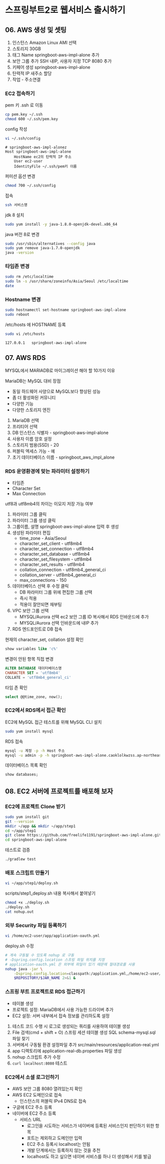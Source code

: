 # 스프링부트2로 웹서비스 출시하기

## 06. AWS 생성 및 셋팅
1. 인스턴스 Amazon Linux AMI 선택
2. 스토리지 30GB
3. 태그 Name  springboot-aws-impl-alone 추가
4. 보안 그룹 추가 SSH 내IP, 사용자 지정 TCP 8080 추가
5. 키페어 생성 springboot-aws-impl-alone
6. 탄력적 IP 새주소 할당
7. 작업 - 주소연결

### EC2 접속하기

pem 키 .ssh 로 이동
```bash
cp pem.key ~/.ssh
chmod 600 ~/.ssh/pem.key
```

config 작성

```bash
vi ~/.ssh/config
```

```properties
# springboot-aws-impl-alonez
Host springboot-aws-impl-alone
    HostName ec2의 탄력적 IP 주소
    User ec2-user
    IdentityFile ~/.ssh/pem키 이름
```

퍼미션 옵션 변경
```bash
chmod 700 ~/.ssh/config
```

접속
```bash
ssh 서비스명
```

jdk 8 설치
```bash
sudo yum install -y java-1.8.0-openjdk-devel.x86_64
```

java 버전 8로 변경

```bash
sudo /usr/sbin/alternatives --config java
sudo yum remove java-1.7.0-openjdk
java -version
```

### 타임존 변경
```bash
sudo rm /etc/localtime
sudo ln -s /usr/share/zoneinfo/Asia/Seoul /etc/localtime
date
```

### Hostname 변경
```bash
sudo hostnamectl set-hostname springboot-aws-impl-alone
sudo reboot
```

/etc/hosts 에 HOSTNAME 등록
```bash
sudo vi /etc/hosts
```
```properties
127.0.0.1   springboot-aws-impl-alone
```

## 07. AWS RDS

MYSQL에서 MARIADB로 마이그레이션 해야 할 10가지 이유

MariaDB는 MySQL 대비 장점
- 동일 하드웨어 사양으로 MySQL보다 향상된 성능
- 좀 더 활성화된 커뮤니티
- 다양한 기능
- 다양한 스토리지 엔진

1. MariaDB 선택
2. 프리티어 선택
3. DB 인스턴스 식별자 - springboot-aws-impl-alone
4. 사용자 이름 암호 설정
5. 스토리지 범용(SSD) - 20
6. 퍼블릭 엑세스 가능 - 예
7. 초기 데이터베이스 이름 - springboot_aws_impl_alone

### RDS 운영환경에 맞는 파라미터 설정하기
- 타임존
- Character Set
- Max Connection

utf8과 utf8mb4의 차이는 이모지 저장 가능 여부

1. 파라미터 그룹 클릭
2. 파라미터 그룹 생성 클릭
3. 그룹이름, 설명 springboot-aws-impl-alone 입력 후 생성
4. 생성된 파라미터 편집 
    - time_zone - Asia/Seoul
    - character_set_client - utf8mb4
    - character_set_connection - utf8mb4
    - character_set_database - utf8mb4
    - character_set_filesystem - utf8mb4
    - character_set_results - utf8mb4
    - collation_connection - utf8mb4_general_ci
    - collation_server - utf8mb4_general_ci
    - max_connections - 150
5. 데이터베이스 선택 후 수정 클릭
    - DB 파라미터 그룹 위에 편집한 그룹 선택
    - 즉시 적용
    - 적용이 잘안되면 재부팅
6. VPC 보안 그룹 선택
    - MYSQL/Aurora 선택 ec2 보안 그룹 ID 복사해서 RDS 인바운드에 추가
    - MYSQL/Aurora 선택 인바운드에 내IP 추가
7. RDS 엔드포인트로 DB 접속

현재의 character_set, collation 설정 확인
```sql
show variables like 'c%'
```

변경이 안된 항목 직접 변경
```sql
ALTER DATABASE 데이터베이스명
CHARACTER SET = 'utf8mb4'
COLLATE = 'utf8mb4_general_ci'
```

타임 존 확인
```sql
select @@time_zone, now();
```

### EC2에서 RDS에서 접근 확인

EC2에 MySQL 접근 테스트를 위해 MySQL CLI 설치

```bash
sudo yum install mysql
```

RDS 접속
```bash
mysql -u 계정 -p -h Host 주소
mysql -u admin -p -h springboot-aws-impl-alone.caoklolkwzss.ap-northeast-2.rds.amazonaws.com
```

데이터베이스 목록 확인

```sql
show databases;
```

## 08. EC2 서버에 프로젝트를 배포해 보자
### EC2에 프로젝트 Clone 받기
```bash
sudo yum install git
git --version
mkdir ~/app && mkdir ~/app/step1
cd ~/app/step1
git clone https://github.com/freelife1191/springboot-aws-impl-alone.git
cd springboot-aws-impl-alone
```

테스트로 검증
```bash
./gradlew test
```

### 배포 스크립트 만들기
```bash
vi ~/app/step1/deploy.sh
```

scripts/step1_deploy.sh 내용 복사해서 붙여넣기


```bash
chmod +x ./deploy.sh
./deploy.sh
cat nohup.out
```

### 외부 Security 파일 등록하기

```bash
vi /home/ec2-user/app/application-oauth.yml
```

deploy.sh 수정

```bash
# 계속 구동될 수 있도록 nohup 로 구동
# -Dspring.config.location 스프링 파일 위치를 지정
# application-oauth.yml 은 외부에 파일이 있기 때문에 절대경로를 사용
nohup java -jar \
    -Dspring.config.location=classpath:/application.yml,/home/ec2-user/app/application-oauth.yml \
    $REPOSITORY/$JAR_NAME 2>&1 &
```

### 스프링 부트 프로젝트로 RDS 접근하기
- 테이블 생성
- 프로젝트 설정: MariaDB에서 사용 가능한 드라이버 추가
- EC2 설정: 서버 내부에서 접속 정보를 관리하도록 설정

1. 테스트 코드 수행 시 로그로 생성되는 쿼리를 사용하여 테이블 생성
2. File 검색(cmd + shift + O) 스프링 세션 테이블 생성 SQL schema-mysql.sql 파일 찾기
3. 서버에서 구동될 환경 설정파일 추가 src/main/resources/application-real.yml
4. app 디렉토리에 application-real-db.properties 파일 생성
5. nohup 스크립트 추가 수정
6. `curl localhost:8080` 테스트

### EC2에서 소셜 로그인하기
- AWS 보안 그룹 8080 열려있는지 확인
- AWS EC2 도메인으로 접속
   - 인스턴스의 퍼블릭 IPv4 DNS로 접속
- 구글에 EC2 주소 등록
- 네이버에 EC2 주소 등록
   - 서비스 URL
      - 로그인을 시도하는 서비스가 네이버에 등록된 서비스인지 판단하기 위한 항목
      - 포트는 제외하고 도메인만 입력
      - EC2 주소 등록시 localhost는 안됨
      - 개발 단계에서는 등록하지 않는 것을 추천
      - localhost도 하고 싶으면 네이버 서비스를 하나 더 생성해서 키를 발급